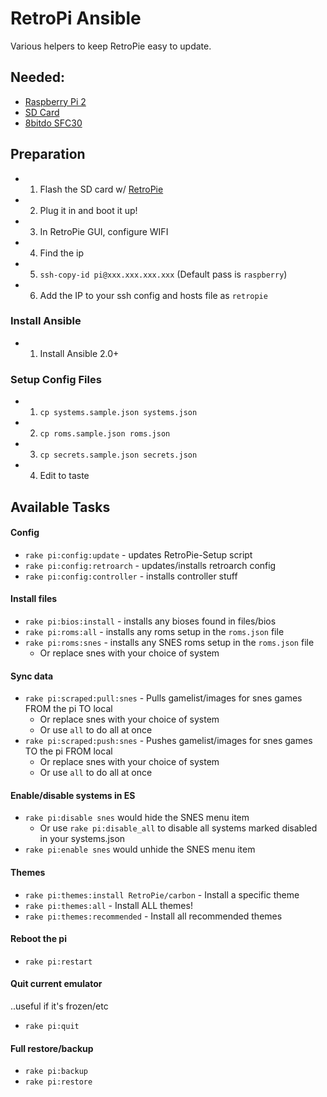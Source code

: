 # RetroPi Ansible

Various helpers to keep RetroPie easy to update.

## Needed:

- [Raspberry Pi 2](https://www.amazon.com/Raspberry-Pi-Model-Project-Board/dp/B00T2U7R7I/?tag=cc0a0-20)
- [SD Card](https://www.amazon.com/SanDisk-microSDHC-Standard-Packaging-SDSQUNC-032G-GN6MA/dp/B010Q57T02/?tag=cc0a0-20)
- [8bitdo SFC30](https://www.amazon.com/SFC30-Wireless-Bluetooth-Controller-Joystick/dp/B00Y0LUQFE/?tag=cc0a0-20)

## Preparation

- 1. Flash the SD card w/ [RetroPie](http://blog.petrockblock.com/retropie/retropie-downloads/retropie-sd-card-image-for-raspberry-pi-2-2/)
- 2. Plug it in and boot it up!
- 3. In RetroPie GUI, configure WIFI
- 4. Find the ip
- 5. `ssh-copy-id pi@xxx.xxx.xxx.xxx` (Default pass is `raspberry`)
- 6. Add the IP to your ssh config and hosts file as `retropie`

### Install Ansible

- 1. Install Ansible 2.0+

### Setup Config Files

- 1. `cp systems.sample.json systems.json`
- 2. `cp roms.sample.json roms.json`
- 3. `cp secrets.sample.json secrets.json`
- 4. Edit to taste

## Available Tasks

#### Config

- `rake pi:config:update` - updates RetroPie-Setup script
- `rake pi:config:retroarch` - updates/installs retroarch config
- `rake pi:config:controller` - installs controller stuff

#### Install files

- `rake pi:bios:install` - installs any bioses found in files/bios
- `rake pi:roms:all` - installs any roms setup in the `roms.json` file
- `rake pi:roms:snes` - installs any SNES roms setup in the `roms.json` file
  - Or replace snes with your choice of system

#### Sync data

- `rake pi:scraped:pull:snes` - Pulls gamelist/images for snes games FROM the pi TO local
  - Or replace snes with your choice of system
  - Or use `all` to do all at once
- `rake pi:scraped:push:snes` - Pushes gamelist/images for snes games TO the pi FROM local
  - Or replace snes with your choice of system
  - Or use `all` to do all at once

#### Enable/disable systems in ES

- `rake pi:disable snes` would hide the SNES menu item
  - Or use `rake pi:disable_all` to disable all systems marked disabled in your systems.json
- `rake pi:enable snes` would unhide the SNES menu item

#### Themes

- `rake pi:themes:install RetroPie/carbon` - Install a specific theme
- `rake pi:themes:all` - Install ALL themes!
- `rake pi:themes:recommended` - Install all recommended themes

#### Reboot the pi

- `rake pi:restart`

#### Quit current emulator

..useful if it's frozen/etc

- `rake pi:quit`

#### Full restore/backup

- `rake pi:backup`
- `rake pi:restore`
